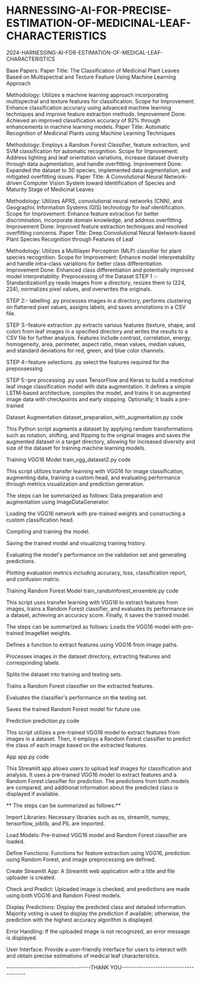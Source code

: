 # HARNESSING-AI-FOR-PRECISE-ESTIMATION-OF-MEDICINAL-LEAF-CHARACTERISTICS


2024-HARNESSING-AI-FOR-ESTIMATION-OF-MEDICAL-LEAF-CHARACTERISTICS


Base Papers:
Paper Title: The Classification of Medicinal Plant Leaves Based on Multispectral and Texture Feature Using Machine Learning Approach

Methodology: Utilizes a machine learning approach incorporating multispectral and texture features for classification.
Scope for Improvement: Enhance classification accuracy using advanced machine learning techniques and improve feature extraction methods.
Improvement Done: Achieved an improved classification accuracy of 92% through enhancements in machine learning models.
Paper Title: Automatic Recognition of Medicinal Plants using Machine Learning Techniques

Methodology: Employs a Random Forest Classifier, feature extraction, and SVM classification for automatic recognition.
Scope for Improvement: Address lighting and leaf orientation variations, increase dataset diversity through data augmentation, and handle overfitting.
Improvement Done: Expanded the dataset to 30 species, implemented data augmentation, and mitigated overfitting issues.
Paper Title: A Convolutional Neural Network-driven Computer Vision System toward Identification of Species and Maturity Stage of Medicinal Leaves

Methodology: Utilizes APRS, convolutional neural networks (CNN), and Geographic Information Systems (GIS) technology for leaf identification.
Scope for Improvement: Enhance feature extraction for better discrimination, incorporate domain knowledge, and address overfitting.
Improvement Done: Improved feature extraction techniques and resolved overfitting concerns.
Paper Title: Deep Convolutional Neural Network-based Plant Species Recognition through Features of Leaf

Methodology: Utilizes a Multilayer Perceptron (MLP) classifier for plant species recognition.
Scope for Improvement: Enhance model interpretability and handle intra-class variations for better class differentiation.
Improvement Done: Enhanced class differentiation and potentially improved model interpretability.
Preprocessing of the Dataset
STEP 1 :- Standardization1.py reads images from a directory, resizes them to (224, 224), normalizes pixel values, and overwrites the originals.

STEP 2:- labelling .py processes images in a directory, performs clustering on flattened pixel values, assigns labels, and saves annotations in a CSV file.

STEP 3:-feature extraction .py extracts various features (texture, shape, and color) from leaf images in a specified directory and writes the results to a CSV file for further analysis. Features include contrast, correlation, energy, homogeneity, area, perimeter, aspect ratio, mean values, median values, and standard deviations for red, green, and blue color channels.

STEP 4:-feature selections .py select the features required for the prepossessing

STEP 5:-pre processing .py uses TensorFlow and Keras to build a medicinal leaf image classification model with data augmentation. It defines a simple LSTM-based architecture, compiles the model, and trains it on augmented image data with checkpoints and early stopping. Optionally, it loads a pre-trained

Dataset Augmentation
dataset_preparation_with_augmentation.py code

This Python script augments a dataset by applying random transformations such as rotation, shifting, and flipping to the original images and saves the augmented dataset in a target directory, allowing for increased diversity and size of the dataset for training machine learning models.

Training VGG16 Model
train_vgg_dataset2.py code

This script utilizes transfer learning with VGG16 for image classification, augmenting data, training a custom head, and evaluating performance through metrics visualization and prediction generation.

The steps can be summarized as follows:
Data preparation and augmentation using ImageDataGenerator.

Loading the VGG16 network with pre-trained weights and constructing a custom classification head.

Compiling and training the model.

Saving the trained model and visualizing training history.

Evaluating the model's performance on the validation set and generating predictions.

Plotting evaluation metrics including accuracy, loss, classification report, and confusion matrix.

Training Random Forest Model
train_randomforest_ensemble.py code

This script uses transfer learning with VGG16 to extract features from images, trains a Random Forest classifier, and evaluates its performance on a dataset, achieving an accuracy score. Finally, it saves the trained model.

The steps can be summarized as follows: Loads the VGG16 model with pre-trained ImageNet weights.

Defines a function to extract features using VGG16 from image paths.

Processes images in the dataset directory, extracting features and corresponding labels.

Splits the dataset into training and testing sets.

Trains a Random Forest classifier on the extracted features.

Evaluates the classifier's performance on the testing set.

Saves the trained Random Forest model for future use.

Prediction
prediction.py code

This script utilizes a pre-trained VGG16 model to extract features from images in a dataset. Then, it employs a Random Forest classifier to predict the class of each image based on the extracted features.

App
app.py code

This Streamlit app allows users to upload leaf images for classification and analysis. It uses a pre-trained VGG16 model to extract features and a Random Forest classifier for prediction. The predictions from both models are compared, and additional information about the predicted class is displayed if available.

** The steps can be summarized as follows:**

Import Libraries: Necessary libraries such as os, streamlit, numpy, tensorflow, joblib, and PIL are imported.

Load Models: Pre-trained VGG16 model and Random Forest classifier are loaded.

Define Functions: Functions for feature extraction using VGG16, prediction using Random Forest, and image preprocessing are defined.

Create Streamlit App: A Streamlit web application with a title and file uploader is created.

Check and Predict: Uploaded image is checked, and predictions are made using both VGG16 and Random Forest models.

Display Predictions: Display the predicted class and detailed information. Majority voting is used to display the prediction if available; otherwise, the prediction with the highest accuracy algorithm is displayed.

Error Handling: If the uploaded image is not recognized, an error message is displayed.

User Interface: Provide a user-friendly interface for users to interact with and obtain precise estimations of medical leaf characteristics.

-----------------------------------THANK YOU--------------------------------------
